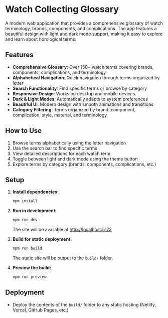 # Watch Collecting Glossary

A modern web application that provides a comprehensive glossary of watch terminology, brands, components, and complications. The app features a beautiful design with light and dark mode support, making it easy to explore and learn about horological terms.

## Features

- **Comprehensive Glossary**: Over 150+ watch terms covering brands, components, complications, and terminology
- **Alphabetical Navigation**: Quick navigation through terms organized by letter
- **Search Functionality**: Find specific terms or browse by category
- **Responsive Design**: Works on desktop and mobile devices
- **Dark & Light Modes**: Automatically adapts to system preferences
- **Beautiful UI**: Modern design with smooth animations and transitions
- **Category Filtering**: Terms organized by brand, component, complication, style, material, and terminology

## How to Use

1. Browse terms alphabetically using the letter navigation
2. Use the search bar to find specific terms
3. View detailed descriptions for each watch term
4. Toggle between light and dark mode using the theme button
5. Explore terms by category (brands, components, complications, etc.)

## Setup

1. **Install dependencies:**
   ```bash
   npm install
   ```

2. **Run in development:**
   ```bash
   npm run dev
   ```
   The site will be available at [http://localhost:5173](http://localhost:5173)

3. **Build for static deployment:**
   ```bash
   npm run build
   ```
   The static site will be output to the `build/` folder.

4. **Preview the build:**
   ```bash
   npm run preview
   ```

## Deployment
- Deploy the contents of the `build/` folder to any static hosting (Netlify, Vercel, GitHub Pages, etc.)
